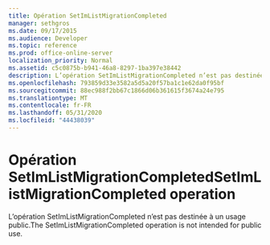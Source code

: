```yaml
---
title: Opération SetImListMigrationCompleted
manager: sethgros
ms.date: 09/17/2015
ms.audience: Developer
ms.topic: reference
ms.prod: office-online-server
localization_priority: Normal
ms.assetid: c5c0875b-b941-46a8-8297-1ba397e38442
description: L’opération SetImListMigrationCompleted n’est pas destinée à un usage public.
ms.openlocfilehash: 793859d33e3582a5d5a20f57ba1c1e62da0f95bf
ms.sourcegitcommit: 88ec988f2bb67c1866d06b361615f3674a24e795
ms.translationtype: MT
ms.contentlocale: fr-FR
ms.lasthandoff: 05/31/2020
ms.locfileid: "44438039"
---
```

# <a name="setimlistmigrationcompleted-operation"></a><span data-ttu-id="6786f-103">Opération SetImListMigrationCompleted</span><span class="sxs-lookup"><span data-stu-id="6786f-103">SetImListMigrationCompleted operation</span></span>

<span data-ttu-id="6786f-104">L’opération SetImListMigrationCompleted n’est pas destinée à un usage public.</span><span class="sxs-lookup"><span data-stu-id="6786f-104">The SetImListMigrationCompleted operation is not intended for public use.</span></span>
  

